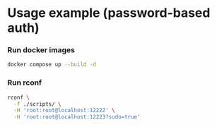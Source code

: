 # Usage example (password-based auth)

### Run docker images

```bash
docker compose up --build -d
```

### Run rconf

```bash
rconf \
  -f ./scripts/ \
  -H 'root:root@localhost:12222' \
  -H 'root:root@localhost:12223?sudo=true'
```
